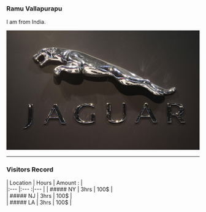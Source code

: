 ### Ramu Vallapurapu

I am from India.

![Jaguar](images/jaguar.jpg)

---

### Visitors Record

|  Location |  Hours  | Amount : |   
|:---       |:---    :|---       |
|  ##### NY |   3hrs  |  100$    |   
|  ##### NJ |   3hrs  |  100$    |   
|  ##### LA |   3hrs  |  100$    |   


 
 
